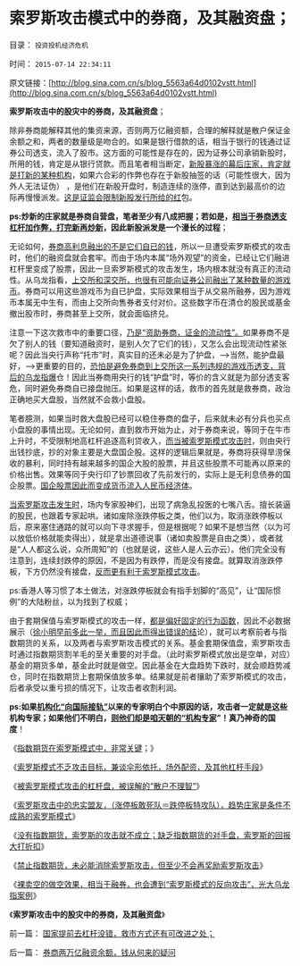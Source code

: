 # 索罗斯攻击模式中的券商，及其融资盘；

目录： `投资投机经济危机` 

时间： `2015-07-14 22:34:11` 

原文链接：[http://blog.sina.com.cn/s/blog_5563a64d0102vstt.html](http://blog.sina.com.cn/s/blog_5563a64d0102vstt.html)

**索罗斯攻击中的股灾中的券商，及其融资盘**；

除非券商能解释其他的集资来源，否则两万亿融资额，合理的解释就是散户保证金余额之和，两者的数量级是吻合的。如果是银行借款的话，相当于银行的钱通过证券公司透支，流入了股市。这方面的可能性是存在的，因为证券公司承销新股时，所用的钱，肯定是从银行贷款。而且笔者相当断定，[新股暴涨的幕后庄家，肯定就是打新的某种机构](../../../2014/1/10/打新业的利润，风险，不确定性，和大熊市.md)，如果六合彩的作弊也存在于新股抽签的话（可能性很大，因为外人无法证伪）
，是他们在新股开盘时，制造连续的涨停，直到达到最高价的边际再慢慢派发。[这是证监会限制新股发行所给的红](../../../2013/12/2/IPO不是利空，限制新股高价承销，才是利空.md)包。

**ps:炒新的庄家就是券商自营盘，笔者至少有八成把握；若如是，[相当于券商透支杠杆加作弊，打完新再炒新](../../../2013/5/17/新股三高发行，牛市才能健康长久.md)，因此新股派发是一个漫长的过程**；

无论如何，[券商高利息融出的不是它们自已的钱](../../../2015/7/7/股灾是证监会“杠杆化＝金融创新”的改革结果.md)，所以一旦遭受索罗斯模式的攻击时，他们的融资盘就会套牢。而由于场内本属“场外观望”的资金，已经让它们融进杠杆里变成了股票，因此一旦索罗斯模式的攻击发生，场内根本就没有真正的流动性。从乌龙指看，[上交所和深交所，也很有可能向证券公司融出了某种数量的游戏币](../../../2014/3/4/光大乌龙指之“对冲利润”来自何方？.md)。券商可以用这些游戏币为自已护盘，实际效果相当于从交易所融券，因为游戏币本属无中生有，而由上交所向售券者支付对价。这些数字币在清仓的股民或基金撤出股市时，券商甚至上交所，就会面临挤兑。

注意一下这次救市中的重要口径，[乃是“资助券商，证金的流动性”。](../../../2014/2/19/光大乌龙指事件，深入暴露的一系列公开的秘密.md)如果券商不是欠了别人的钱（要知道融资时，是别人欠了它们的钱），又怎么会出现流动性紧张呢？因此当央行声称“托市”时，真实目的还未必是为了护盘，——>当然，能护盘最好，——>更重要的目的，[恐怕是避免券商到上交所这一系列违规的游戏币透支，背后的乌龙指爆](../../../2014/3/14/为什么证监会要救市，和死不断气的“机构化”？.md)仓！因此当券商用央行的钱“护盘”时，等价的含义就是为部分透支客危，同时避免券商自已接盘抛压。如果是这样的话，救市的首先就是救券商，政治正确地买大盘股，当然就不会救小盘股。

笔者臆测，如果当时救大盘股已经可以稳住券商的盘子，后来就未必有分兵也买点小盘股的事情出现。无论如何，直到救市开始为止，对于券商来说，等同于在牛市上升时，不受限制地高杠杆追逐高利贷收入，[而当被索罗斯模式攻击时](../../../2015/7/9/被索罗斯模式攻击的机构杠杆盘，被误解的“散户不理智”.md)，则由央行出钱抄底，抄的对象主要是大盘国企股。这样的逻辑后果就是，券商将获得旱涝保收的暴利，同时持有越来越多的国企大股的股票，并且这些股票不可能再以原来的价格出售。效果等同于央行印了钞票回收了先前发行的，实际上是无利息债券的国企股票。[国企股票因此而变成货币流入人民币经济体](../../../2013/11/16/国企不能够卖，国企却无数次IPO，股市成了国企隐性税收工具.md)。

[当索罗斯攻击发生时](../../../2015/7/8/索罗斯模式不乏攻击目标，兼谈伞形依托，场外配资，及其他杠杆手段；.md)，场内专家股神们，出现了病急乱投医的七嘴八舌。擅长装逼的股民，也跟着专家起哄。诸如废除涨跌停板之类，他们以为，取消涨跌停板以后，原来塞住通路的就可以向下寻求握手，但是根据呢？如果不是想当然（以为可以放低价格就能卖得出），就是拿出道德说事（诸如卖股票是自由之类），或者就是“人人都这么说，众所周知”的（也就是说，这些人是人云亦云）。他们完全没有注意到，连续封跌停的原因，不是因为有跌停，而是没有接盘。就算取消涨跌停板，下方仍然没有接盘，[反而更有利于索罗斯模式攻击](../../../2015/7/8/指数期货在索罗斯模式中，非常关键；.md)。

ps:香港人等习惯了本土做法，对涨跌停板就会有指手划脚的“高见”，让“国际惯例”的大陆粉丝，以为找到了权威；

由于套期保值与索罗斯模式的攻击一样，[都是偏好固定的行为函数](../../../2014/3/22/博弈论的偏好法则，在股市中的运用，趋势投资，和逆向思维.md)，因此不必数据展示（[徐小明早前多此一举，而且因此而得出错误的结](../../../2013/7/9/接近真相的徐小明先生仍存的误区.md)论），就可以考察前者与指数期货的关系，以及两者与索罗斯攻击模式的关系。基金套期保值盘，索罗斯攻击时通过指数期货割羊毛的至关重要的对手盘。（此时索罗斯模式放出是空单，对应）基金的期货多单，基金此时就是做空。因此基金在大盘趋势下跌时，就会顺趋势减仓，同时在指数期货上套期保值放多单。结果就是前者攘助了索罗斯模式的攻击，后者承受以重亏损的情况下，让攻击者收割利润。

**ps:如果[机构化“向国际接轨”](../../../2013/6/20/只有行政垄断的机构化，指数期货才能清一色做空；.md)以来的专家明白个中原因的话，攻击者一定就是这些机构专家；如果他们不明白，[则他们却是咱天朝的“机构专家](../../../2015/5/13/从货币学的常识，理解“复杂的金融学，金融政策，经济五毛，御用权威”；.md)”！真乃神奇的国度**！

《[指数期货在索罗斯模式中，非常关键](../../../2015/7/8/指数期货在索罗斯模式中，非常关键；.md)；》

《[索罗斯模式不乏攻击目标，兼谈伞形依托，场外配资，及其他杠杆手段](../../../2015/7/8/索罗斯模式不乏攻击目标，兼谈伞形依托，场外配资，及其他杠杆手段；.md)》

《[被索罗斯模式攻击的杠杆盘，被误解的“散户不理智”](../../../2015/7/9/被索罗斯模式攻击的机构杠杆盘，被误解的“散户不理智”.md)》

《[索罗斯攻击中的忠实盟友，（涨停板敢死队＝跌停板特攻队），趋势庄家是条件不成熟的索罗斯模式](../../../2015/7/10/索罗斯攻击的忠实盟友，趋势偏好的跌停板“神风敢死队”；.md)》

《[没有指数期货，索罗斯的攻击就不成立；缺乏指数期货的对手盘，索罗斯的回报大打折扣](../../../2015/7/11/没有指数期货，索罗斯模式的攻击就不成立；.md)》

《[禁止指数期货，未必能消除索罗斯攻击，但至少不会再奖励索罗斯攻击](../../../2015/7/12/索罗斯攻击模式的必要条件，禁止指数期货，可阻断攻击.md)》

《[裸卖空的做空效果，相当于融券，也会遭到“索罗斯模式的反向攻击”，光大乌龙指案例](../../../2015/7/13/券商两万亿融资余额，钱从何来的疑问.md)》

《**索罗斯攻击中的股灾中的券商，及其融资盘**》

前一篇： [国家提前去杠杆没错，救市方式还有可改进之处；](../../../2015/7/15/国家提前去杠杆没错，救市方式还有可改进之处；.md)

后一篇： [券商两万亿融资余额，钱从何来的疑问](../../../2015/7/13/券商两万亿融资余额，钱从何来的疑问.md)

